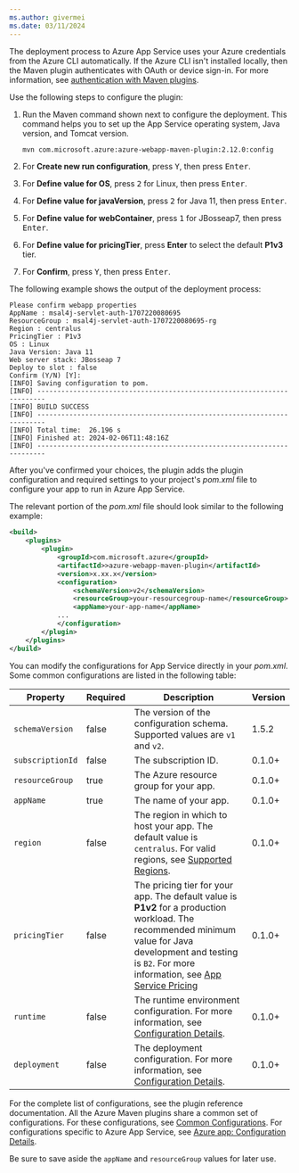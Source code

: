 ```yaml
---
ms.author: givermei
ms.date: 03/11/2024
---
```


The deployment process to Azure App Service uses your Azure credentials from the Azure CLI automatically. If the Azure CLI isn't installed locally, then the Maven plugin authenticates with OAuth or device sign-in. For more information, see [authentication with Maven plugins](https://github.com/microsoft/azure-maven-plugins/wiki/Authentication).

Use the following steps to configure the plugin:

1. Run the Maven command shown next to configure the deployment. This command helps you to set up the App Service operating system, Java version, and Tomcat version.

   ```bash
   mvn com.microsoft.azure:azure-webapp-maven-plugin:2.12.0:config
   ```

1. For **Create new run configuration**, press <kbd>Y</kbd>, then press <kbd>Enter</kbd>.

1. For **Define value for OS**, press <kbd>2</kbd> for Linux, then press <kbd>Enter</kbd>.

1. For **Define value for javaVersion**, press <kbd>2</kbd> for Java 11, then press <kbd>Enter</kbd>.

1. For **Define value for webContainer**, press <kbd>1</kbd> for JBosseap7, then press <kbd>Enter</kbd>.

1. For **Define value for pricingTier**, press **Enter** to select the default **P1v3** tier.

1. For **Confirm**, press <kbd>Y</kbd>, then press <kbd>Enter</kbd>.

The following example shows the output of the deployment process:

```output
Please confirm webapp properties
AppName : msal4j-servlet-auth-1707220080695
ResourceGroup : msal4j-servlet-auth-1707220080695-rg
Region : centralus
PricingTier : P1v3
OS : Linux
Java Version: Java 11
Web server stack: JBosseap 7
Deploy to slot : false
Confirm (Y/N) [Y]:
[INFO] Saving configuration to pom.
[INFO] ------------------------------------------------------------------------
[INFO] BUILD SUCCESS
[INFO] ------------------------------------------------------------------------
[INFO] Total time:  26.196 s
[INFO] Finished at: 2024-02-06T11:48:16Z
[INFO] ------------------------------------------------------------------------
```

After you've confirmed your choices, the plugin adds the plugin configuration and required settings to your project's *pom.xml* file to configure your app to run in Azure App Service.

The relevant portion of the *pom.xml* file should look similar to the following example:

```xml
<build>
    <plugins>
        <plugin>
            <groupId>com.microsoft.azure</groupId>
            <artifactId>>azure-webapp-maven-plugin</artifactId>
            <version>x.xx.x</version>
            <configuration>
                <schemaVersion>v2</schemaVersion>
                <resourceGroup>your-resourcegroup-name</resourceGroup>
                <appName>your-app-name</appName>
            ...
            </configuration>
        </plugin>
    </plugins>
</build>
```

You can modify the configurations for App Service directly in your *pom.xml*. Some common configurations are listed in the following table:

| Property         | Required | Description                                                                                                                                                                                                                                                                     | Version |
|------------------|----------|---------------------------------------------------------------------------------------------------------------------------------------------------------------------------------------------------------------------------------------------------------------------------------|---------|
| `schemaVersion`  | false    | The version of the configuration schema. Supported values are `v1` and `v2`.                                                                                                                                                                                                    | 1.5.2   |
| `subscriptionId` | false    | The subscription ID.                                                                                                                                                                                                                                                            | 0.1.0+  |
| `resourceGroup`  | true     | The Azure resource group for your app.                                                                                                                                                                                                                                          | 0.1.0+  |
| `appName`        | true     | The name of your app.                                                                                                                                                                                                                                                           | 0.1.0+  |
| `region`         | false    | The region in which to host your app. The default value is `centralus`. For valid regions, see [Supported Regions](https://azure.microsoft.com/global-infrastructure/services/?products=app-service).                                                                           | 0.1.0+  |
| `pricingTier`    | false    | The pricing tier for your app. The default value is **P1v2** for a production workload. The recommended minimum value for Java development and testing is `B2`. For more information, see [App Service Pricing](https://azure.microsoft.com/pricing/details/app-service/linux/) | 0.1.0+  |
| `runtime`        | false    | The runtime environment configuration. For more information, see [Configuration Details](https://github.com/microsoft/azure-maven-plugins/wiki/Azure-Web-App:-Configuration-Details).                                                                                           | 0.1.0+  |
| `deployment`     | false    | The deployment configuration. For more information, see [Configuration Details](https://github.com/microsoft/azure-maven-plugins/wiki/Azure-Web-App:-Configuration-Details).                                                                                                    | 0.1.0+  |

For the complete list of configurations, see the plugin reference documentation. All the Azure Maven plugins share a common set of configurations. For these configurations, see [Common Configurations](https://github.com/microsoft/azure-maven-plugins/wiki/Common-Configuration). For configurations specific to Azure App Service, see [Azure app: Configuration Details](https://github.com/microsoft/azure-maven-plugins/wiki/Azure-Web-App:-Configuration-Details).

Be sure to save aside the `appName` and `resourceGroup` values for later use.
